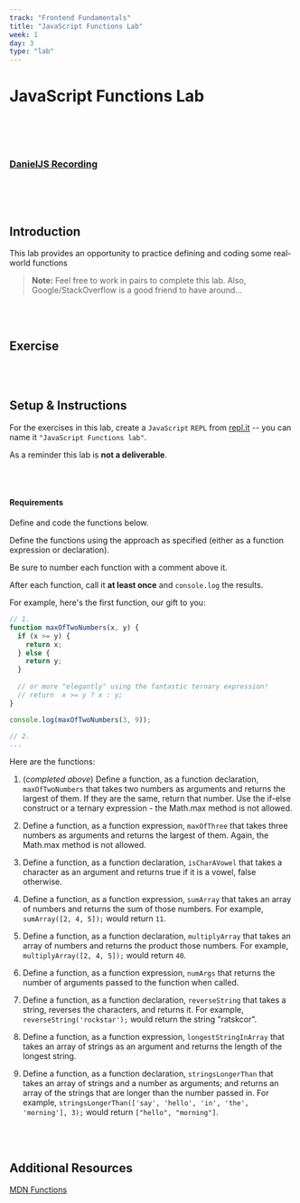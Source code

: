 ```yaml
---
track: "Frontend Fundamentals"
title: "JavaScript Functions Lab"
week: 1
day: 3
type: "lab"
---
```



# JavaScript Functions Lab

<br>
<br>
<br>

### [DanielJS Recording](https://generalassembly.zoom.us/rec/share/zpgG4dRZhZywXzBOoGhonXzifM7E9zDhOEkHMvr3nXn50p9H9PPuxy2rEUXHiDnw.J039KsWMt0wBMpZu?startTime=1613671039000)

<br>
<br>
<br>




## Introduction

This lab provides an opportunity to practice defining and coding some real-world functions

> **Note:** Feel free to work in pairs to complete this lab. Also, Google/StackOverflow is a good friend to have around...

<br>
<br>



## Exercise

<br>
<br>


## Setup & Instructions

For the exercises in this lab, create a `JavaScript` `REPL` from [repl.it](https://repl.it) -- you can name it `"JavaScript Functions lab"`.

As a reminder this lab is **not a deliverable**.

<br>
<br>



#### Requirements

Define and code the functions below.

Define the functions using the approach as specified (either as a function expression or declaration).

Be sure to number each function with a comment above it.

After each function, call it **at least once** and `console.log` the results.

For example, here's the first function, our gift to you:

```javascript
// 1.
function maxOfTwoNumbers(x, y) {
  if (x >= y) {
    return x;
  } else {
    return y;
  }
  
  // or more "elegantly" using the fantastic ternary expression!
  // return  x >= y ? x : y;
}

console.log(maxOfTwoNumbers(3, 9));

// 2.
...
```

Here are the functions:

1. (_completed above_) Define a function, as a function declaration, `maxOfTwoNumbers` that takes two numbers as arguments and returns the largest of them. If they are the same, return that number. Use the if-else construct or a ternary expression -  the Math.max method is not allowed.

2. Define a function, as a function expression, `maxOfThree` that takes three numbers as arguments and returns the largest of them. Again, the Math.max method is not allowed.

3. Define a function, as a function declaration, `isCharAVowel` that takes a character as an argument and returns true if it is a vowel, false otherwise.

4. Define a function, as a function expression, `sumArray` that takes an array of numbers and returns the sum of those numbers. For example, `sumArray([2, 4, 5]);` would return `11`.

5. Define a function, as a function declaration, `multiplyArray` that takes an array of numbers and returns the product those numbers. For example, `multiplyArray([2, 4, 5]);` would return `40`.

6. Define a function, as a function expression, `numArgs` that returns the number of arguments passed to the function when called.

7. Define a function, as a function declaration, `reverseString` that takes a string, reverses the characters, and returns it. For example, `reverseString('rockstar');` would return the string "ratskcor".

8. Define a function, as a function expression, `longestStringInArray` that takes an array of strings as an argument and returns the length of the longest string.

9. Define a function, as a function declaration, `stringsLongerThan` that takes an array of strings and a number as arguments; and returns an array of the strings that are longer than the number passed in. For example, `stringsLongerThan(['say', 'hello', 'in', 'the', 'morning'], 3);` would return `["hello", "morning"]`.


<br>
<br>



## Additional Resources


[MDN Functions](https://developer.mozilla.org/en-US/docs/Web/JavaScript/Guide/Functions)